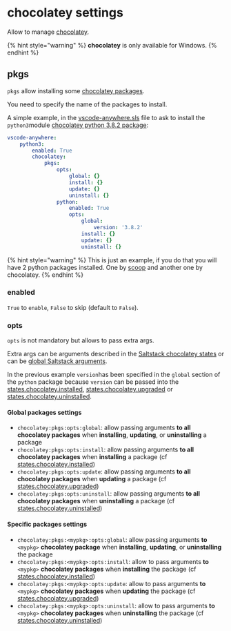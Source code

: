 # chocolatey settings

Allow to manage [chocolatey](https://chocolatey.org/).

{% hint style="warning" %}
**chocolatey** is only available for Windows.
{% endhint %}

## pkgs

`pkgs` allow installing some [chocolatey packages](https://chocolatey.org/packages).

You need to specify the name of the packages to install.

A simple example, in the [vscode-anywhere.sls](../../../structure/conf/saltstack/pillar.md#vscode-anywhere-sls) file to ask to install the `python3`module [chocolatey python 3.8.2 package](https://chocolatey.org/packages/python/3.8.2):

```yaml
vscode-anywhere:
    python3:
        enabled: True
        chocolatey:
            pkgs:
                opts:
                    global: {}
                    install: {}
                    update: {}
                    uninstall: {}
                python:
                    enabled: True
                    opts:
                        global:
                            version: '3.8.2'
                        install: {}
                        update: {}
                        uninstall: {}
```

{% hint style="warning" %}
This is just an example, if you do that you will have 2 python packages installed. One by [scoop](https://scoop.sh) and another one by chocolatey.
{% endhint %}

### enabled

`True` to `enable`, `False` to skip \(default to `False`\).

### opts

`opts` is not mandatory but allows to pass extra args.

Extra args can be arguments described in the [Saltstack chocolatey states](https://docs.saltstack.com/en/master/ref/states/all/salt.states.chocolatey.html) or can be [global Saltstack arguments](https://docs.saltstack.com/en/latest/ref/states/requisites.html).

In the previous example `version`has been specified in the `global` section of the `python` package because `version` can be passed into the [states.chocolatey.installed](https://docs.saltstack.com/en/master/ref/states/all/salt.states.chocolatey.html#salt.states.chocolatey.installed), [states.chocolatey.upgraded](https://docs.saltstack.com/en/master/ref/states/all/salt.states.chocolatey.html#salt.states.chocolatey.upgraded) or [states.chocolatey.uninstalled](https://docs.saltstack.com/en/master/ref/states/all/salt.states.chocolatey.html#salt.states.chocolatey.uninstalled).

#### Global packages settings

* `chocolatey:pkgs:opts:global`: allow passing arguments **to all chocolatey packages** when **installing**, **updating**, or **uninstalling** a package
*  `chocolatey:pkgs:opts:install`: allow passing arguments **to all chocolatey packages** when **installing** a package \(cf [states.chocolatey.installed](https://docs.saltstack.com/en/master/ref/states/all/salt.states.chocolatey.html#salt.states.chocolatey.installed)\)
* `chocolatey:pkgs:opts:update`: allow passing arguments **to all chocolatey packages** when **updating** a package \(cf [states.chocolatey.upgraded](https://docs.saltstack.com/en/master/ref/states/all/salt.states.chocolatey.html#salt.states.chocolatey.upgraded)\)
* `chocolatey:pkgs:opts:uninstall`: allow passing arguments **to all chocolatey packages** when **uninstalling** a package \(cf [states.chocolatey.uninstalled](https://docs.saltstack.com/en/master/ref/states/all/salt.states.chocolatey.html#salt.states.chocolatey.uninstalled)\)

#### Specific packages settings

* `chocolatey:pkgs:<mypkg>:opts:global`: allow passing arguments **to** `<mypkg>` **chocolatey package** when **installing**, **updating**, or **uninstalling** the package
*  `chocolatey:pkgs:<mypkg>:opts:install`: allow to pass arguments **to** `<mypkg>` **chocolatey packages** when **installing** the package \(cf [states.chocolatey.installed](https://docs.saltstack.com/en/master/ref/states/all/salt.states.chocolatey.html#salt.states.chocolatey.installed)\)
* `chocolatey:pkgs:<mypkg>:opts:update`: allow to pass arguments **to** `<mypkg>` **chocolatey packages** when **updating** the package \(cf [states.chocolatey.upgraded](https://docs.saltstack.com/en/master/ref/states/all/salt.states.chocolatey.html#salt.states.chocolatey.upgraded)\)
* `chocolatey:pkgs:<mypkg>:opts:uninstall`: allow to pass arguments **to** `<mypkg>` **chocolatey packages** when **uninstalling** the package \(cf [states.chocolatey.uninstalled](https://docs.saltstack.com/en/master/ref/states/all/salt.states.chocolatey.html#salt.states.chocolatey.uninstalled)\)

